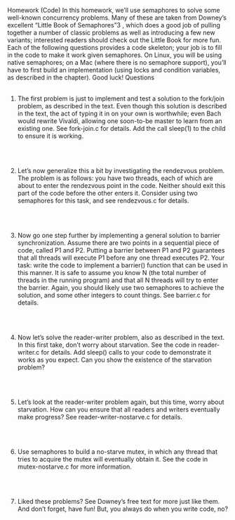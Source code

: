 Homework (Code)
In this homework, we’ll use semaphores to solve some well-known
concurrency problems. Many of these are taken from Downey’s excellent
“Little Book of Semaphores”3
, which does a good job of pulling together
a number of classic problems as well as introducing a few new variants;
interested readers should check out the Little Book for more fun.
Each of the following questions provides a code skeleton; your job is
to fill in the code to make it work given semaphores. On Linux, you
will be using native semaphores; on a Mac (where there is no semaphore
support), you’ll have to first build an implementation (using locks and
condition variables, as described in the chapter). Good luck!
Questions
<br/>
<br/>

1. The first problem is just to implement and test a solution to the fork/join
problem, as described in the text. Even though this solution is described in
the text, the act of typing it in on your own is worthwhile; even Bach would
rewrite Vivaldi, allowing one soon-to-be master to learn from an existing
one. See fork-join.c for details. Add the call sleep(1) to the child to
ensure it is working.
<br/>
<br/>

2. Let’s now generalize this a bit by investigating the rendezvous problem.
The problem is as follows: you have two threads, each of which are about
to enter the rendezvous point in the code. Neither should exit this part of
the code before the other enters it. Consider using two semaphores for this
task, and see rendezvous.c for details.
<br/>
<br/>

3. Now go one step further by implementing a general solution to barrier synchronization. Assume there are two points in a sequential piece of code,
called P1 and P2. Putting a barrier between P1 and P2 guarantees that all
threads will execute P1 before any one thread executes P2. Your task: write
the code to implement a barrier() function that can be used in this manner. It is safe to assume you know N (the total number of threads in the
running program) and that all N threads will try to enter the barrier. Again,
you should likely use two semaphores to achieve the solution, and some
other integers to count things. See barrier.c for details.
<br/>
<br/>

4. Now let’s solve the reader-writer problem, also as described in the text. In
this first take, don’t worry about starvation. See the code in reader-writer.c
for details. Add sleep() calls to your code to demonstrate it works as you
expect. Can you show the existence of the starvation problem?
<br/>
<br/>

5. Let’s look at the reader-writer problem again, but this time, worry about
starvation. How can you ensure that all readers and writers eventually
make progress? See reader-writer-nostarve.c for details.
<br/>
<br/>

6. Use semaphores to build a no-starve mutex, in which any thread that tries to
acquire the mutex will eventually obtain it. See the code in mutex-nostarve.c
for more information.
<br/>
<br/>

7. Liked these problems? See Downey’s free text for more just like them. And
don’t forget, have fun! But, you always do when you write code, no?
